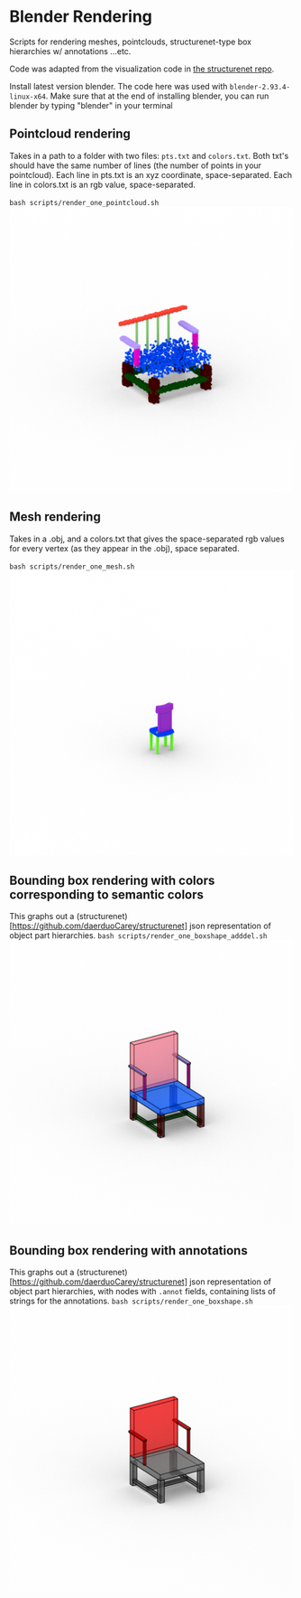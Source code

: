 # Blender Rendering

Scripts for rendering meshes, pointclouds, structurenet-type box hierarchies w/ annotations ...etc.

Code was adapted from the visualization code in [the structurenet repo](https://github.com/daerduoCarey/structurenet).

Install latest version blender. The code here was used with `blender-2.93.4-linux-x64`. Make sure that at the end of installing blender, you can run blender by typing "blender" in your terminal


## Pointcloud rendering
Takes in a path to a folder with two files: `pts.txt` and `colors.txt`. Both txt's should have the same number of lines (the number of points in your pointcloud). Each line in pts.txt is an xyz coordinate, space-separated. Each line in colors.txt is an rgb value, space-separated.

`bash scripts/render_one_pointcloud.sh`
![alt text](example_cloud_rendering.png)

## Mesh rendering
Takes in a .obj, and a colors.txt that gives the space-separated rgb values for every vertex (as they appear in the .obj), space separated.

`bash scripts/render_one_mesh.sh`
![alt text](example_mesh.png)
    

## Bounding box rendering with colors corresponding to semantic colors
This graphs out a (structurenet)[https://github.com/daerduoCarey/structurenet] json representation of object part hierarchies.
`bash scripts/render_one_boxshape_adddel.sh`
![alt text](example_boxshape.png)

## Bounding box rendering with annotations
This graphs out a (structurenet)[https://github.com/daerduoCarey/structurenet] json representation of object part hierarchies, with nodes with `.annot` fields, containing lists of strings for the annotations.
`bash scripts/render_one_boxshape.sh`
![alt text](example_boxshape_annot.png)



